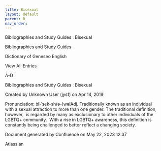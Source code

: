 ```yaml
---
title: Bisexual
layout: default
parent: B
nav_order:
---
```


Bibliographies and Study Guides : Bisexual

Bibliographies and Study Guides

Dictionary of Geneseo English

View All Entries

A-D

Bibliographies and Study Guides : Bisexual

Created by  Unknown User (jys1) on Apr 14, 2019

Pronunciation: bī-ˈsek-sh(ə-)wəlAdj. Traditionally known as an individual with a sexual attraction to more than one gender. The traditional definition, however,  is regarded by many as exclusionary to other individuals of the LGBTQ+ community.  With a rise in LGBTQ+ awareness, this definition is constantly being challenged to better reflect a changing society. 

Document generated by Confluence on May 22, 2023 12:37

Atlassian
